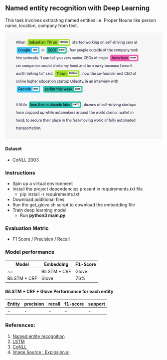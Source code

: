## Named entity recognition with Deep Learning

This task involves extracting named entities i.e. Proper Nouns like person name, location, company from text. 

![Named entity recognition](data/ner_image.png)

#### Dataset
- CoNLL 2003

### Instructions
- Spin up a virtual environment
- Install the project dependencies present in requirements.txt file
  - pip install -r requirements.txt
-  Download additional files
  - Run the get_glove.sh script to download the embedding file 
- Train deep learning model
    - Run **python3 main.py**

### Evaluation Metric
- F1 Score / Precision / Recall

### Model performance
| Model | Embedding | F1-Score |
| ----- | --------- | -------- | 
~~| BiLSTM + CRF| Glove  |  66.8% |~~
| BiLSTM + CRF| Glove  |  76% |


#### BiLSTM + CRF + Glove Performance for each entity
| Entity | precision | recall | f1-score | support |
| ----- | --------- | -------- | -------- | -------- | 
| - | - | - | - | - |         



### References:
1. [Named entity recognition](https://en.wikipedia.org/wiki/Named-entity_recognition)
2. [LSTM](https://en.wikipedia.org/wiki/Long_short-term_memory)
3. [CoNLL](https://sites.google.com/site/ermasoftware/getting-started/ne-tagging-conll2003-data)
4. [Image Source : Explosion.ai](https://explosion.ai/demos/displacy-ent)
